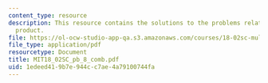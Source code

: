 ```yaml
---
content_type: resource
description: This resource contains the solutions to the problems related to the cross
  product.
file: https://ol-ocw-studio-app-qa.s3.amazonaws.com/courses/18-02sc-multivariable-calculus-fall-2010/1edeed419b7e944cc7ae4a79100744fa_MIT18_02SC_pb_8_comb.pdf
file_type: application/pdf
resourcetype: Document
title: MIT18_02SC_pb_8_comb.pdf
uid: 1edeed41-9b7e-944c-c7ae-4a79100744fa
---
```


